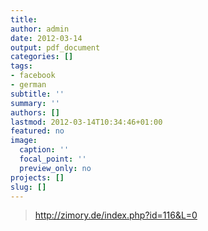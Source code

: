 ```yaml
---
title: 
author: admin
date: 2012-03-14
output: pdf_document
categories: []
tags:
- facebook
- german
subtitle: ''
summary: ''
authors: []
lastmod: 2012-03-14T10:34:46+01:00
featured: no
image:
  caption: ''
  focal_point: ''
  preview_only: no
projects: []
slug: []
---
```


> http://zimory.de/index.php?id=116&L=0

